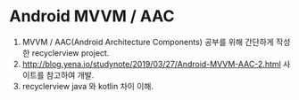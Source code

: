# Android MVVM / AAC
1. MVVM / AAC(Android Architecture Components) 공부를 위해 간단하게 작성한 recyclerview project.
2. http://blog.yena.io/studynote/2019/03/27/Android-MVVM-AAC-2.html 사이트를 참고하여 개발.
3. recyclerview java 와 kotlin 차이 이해.








